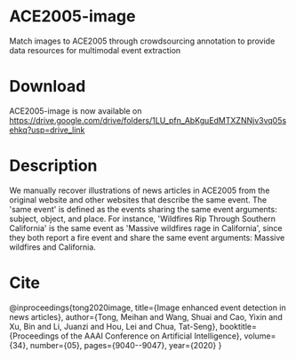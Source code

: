 # ACE2005-image
Match images to ACE2005 through crowdsourcing annotation to provide data resources for multimodal event extraction

# Download
ACE2005-image is now available on https://drive.google.com/drive/folders/1LU_pfn_AbKguEdMTXZNNjv3vq05sehkq?usp=drive_link

# Description
We manually recover illustrations of news articles in ACE2005 from the original website and other websites that describe the same event. The 'same event' is defined as the events sharing the same event arguments: subject, object, and place. For instance, 'Wildfires Rip Through Southern California' is the same event as 'Massive wildfires rage in California', since they both report a fire event and share the same event arguments: Massive wildfires and California. 

# Cite
@inproceedings{tong2020image,
  title={Image enhanced event detection in news articles},
  author={Tong, Meihan and Wang, Shuai and Cao, Yixin and Xu, Bin and Li, Juanzi and Hou, Lei and Chua, Tat-Seng},
  booktitle={Proceedings of the AAAI Conference on Artificial Intelligence},
  volume={34},
  number={05},
  pages={9040--9047},
  year={2020}
}
